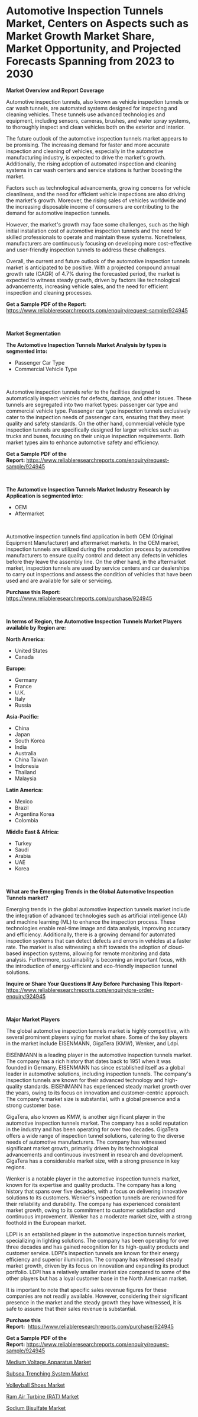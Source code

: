 <p><h1>Automotive Inspection Tunnels Market, Centers on Aspects such as Market Growth Market Share, Market Opportunity, and Projected Forecasts Spanning from 2023 to 2030</h1></p><p><strong>Market Overview and Report Coverage</strong></p>
<p><p>Automotive inspection tunnels, also known as vehicle inspection tunnels or car wash tunnels, are automated systems designed for inspecting and cleaning vehicles. These tunnels use advanced technologies and equipment, including sensors, cameras, brushes, and water spray systems, to thoroughly inspect and clean vehicles both on the exterior and interior.</p><p>The future outlook of the automotive inspection tunnels market appears to be promising. The increasing demand for faster and more accurate inspection and cleaning of vehicles, especially in the automotive manufacturing industry, is expected to drive the market's growth. Additionally, the rising adoption of automated inspection and cleaning systems in car wash centers and service stations is further boosting the market.</p><p>Factors such as technological advancements, growing concerns for vehicle cleanliness, and the need for efficient vehicle inspections are also driving the market's growth. Moreover, the rising sales of vehicles worldwide and the increasing disposable income of consumers are contributing to the demand for automotive inspection tunnels.</p><p>However, the market's growth may face some challenges, such as the high initial installation cost of automotive inspection tunnels and the need for skilled professionals to operate and maintain these systems. Nonetheless, manufacturers are continuously focusing on developing more cost-effective and user-friendly inspection tunnels to address these challenges.</p><p>Overall, the current and future outlook of the automotive inspection tunnels market is anticipated to be positive. With a projected compound annual growth rate (CAGR) of 4.7% during the forecasted period, the market is expected to witness steady growth, driven by factors like technological advancements, increasing vehicle sales, and the need for efficient inspection and cleaning processes.</p></p>
<p><strong>Get a Sample PDF of the Report:</strong> <a href="https://www.reliableresearchreports.com/enquiry/request-sample/924945">https://www.reliableresearchreports.com/enquiry/request-sample/924945</a></p>
<p>&nbsp;</p>
<p><strong>Market Segmentation</strong></p>
<p><strong>The Automotive Inspection Tunnels Market Analysis by types is segmented into:</strong></p>
<p><ul><li>Passenger Car Type</li><li>Commercial Vehicle Type</li></ul></p>
<p>&nbsp;</p>
<p><p>Automotive inspection tunnels refer to the facilities designed to automatically inspect vehicles for defects, damage, and other issues. These tunnels are segregated into two market types: passenger car type and commercial vehicle type. Passenger car type inspection tunnels exclusively cater to the inspection needs of passenger cars, ensuring that they meet quality and safety standards. On the other hand, commercial vehicle type inspection tunnels are specifically designed for larger vehicles such as trucks and buses, focusing on their unique inspection requirements. Both market types aim to enhance automotive safety and efficiency.</p></p>
<p><strong>Get a Sample PDF of the Report:</strong>&nbsp;<a href="https://www.reliableresearchreports.com/enquiry/request-sample/924945">https://www.reliableresearchreports.com/enquiry/request-sample/924945</a></p>
<p>&nbsp;</p>
<p><strong>The Automotive Inspection Tunnels Market Industry Research by Application is segmented into:</strong></p>
<p><ul><li>OEM</li><li>Aftermarket</li></ul></p>
<p>&nbsp;</p>
<p><p>Automotive inspection tunnels find application in both OEM (Original Equipment Manufacturer) and aftermarket markets. In the OEM market, inspection tunnels are utilized during the production process by automotive manufacturers to ensure quality control and detect any defects in vehicles before they leave the assembly line. On the other hand, in the aftermarket market, inspection tunnels are used by service centers and car dealerships to carry out inspections and assess the condition of vehicles that have been used and are available for sale or servicing.</p></p>
<p><strong>Purchase this Report:</strong>&nbsp; <a href="https://www.reliableresearchreports.com/purchase/924945">https://www.reliableresearchreports.com/purchase/924945</a></p>
<p>&nbsp;</p>
<p><strong>In terms of Region, the Automotive Inspection Tunnels Market Players available by Region are:</strong></p>
<p>
    <p> <strong> North America: </strong>
        <ul>
            <li>United States</li>
            <li>Canada</li>
        </ul>
        </p> 
    <p> <strong> Europe: </strong>
        <ul>
            <li>Germany</li>
            <li>France</li>
            <li>U.K.</li>
            <li>Italy</li>
            <li>Russia</li>
        </ul>
        </p> 
    <p> <strong> Asia-Pacific: </strong>
        <ul>
            <li>China</li>
            <li>Japan</li>
            <li>South Korea</li>
            <li>India</li>
            <li>Australia</li>
            <li>China Taiwan</li>
            <li>Indonesia</li>
            <li>Thailand</li>
            <li>Malaysia</li>
        </ul>
        </p> 
    <p> <strong> Latin America: </strong>
        <ul>
            <li>Mexico</li>
            <li>Brazil</li>
            <li>Argentina Korea</li>
            <li>Colombia</li>
        </ul>
        </p> 
    <p> <strong> Middle East & Africa: </strong>
        <ul>
            <li>Turkey</li>
            <li>Saudi</li>
            <li>Arabia</li>
            <li>UAE</li>
            <li>Korea</li>
        </ul>
    </p>
    </p>
<p>&nbsp;</p>
<p><strong>What are the Emerging Trends in the Global Automotive Inspection Tunnels market?</strong></p>
<p><p>Emerging trends in the global automotive inspection tunnels market include the integration of advanced technologies such as artificial intelligence (AI) and machine learning (ML) to enhance the inspection process. These technologies enable real-time image and data analysis, improving accuracy and efficiency. Additionally, there is a growing demand for automated inspection systems that can detect defects and errors in vehicles at a faster rate. The market is also witnessing a shift towards the adoption of cloud-based inspection systems, allowing for remote monitoring and data analysis. Furthermore, sustainability is becoming an important focus, with the introduction of energy-efficient and eco-friendly inspection tunnel solutions.</p></p>
<p><strong>Inquire or Share Your Questions If Any Before Purchasing This Report</strong>- <a href="https://www.reliableresearchreports.com/enquiry/pre-order-enquiry/924945">https://www.reliableresearchreports.com/enquiry/pre-order-enquiry/924945</a></p>
<p>&nbsp;</p>
<p><strong>Major Market Players</strong></p>
<p><p>The global automotive inspection tunnels market is highly competitive, with several prominent players vying for market share. Some of the key players in the market include EISENMANN, GigaTera (KMW), Wenker, and Ldpi.</p><p>EISENMANN is a leading player in the automotive inspection tunnels market. The company has a rich history that dates back to 1951 when it was founded in Germany. EISENMANN has since established itself as a global leader in automotive solutions, including inspection tunnels. The company's inspection tunnels are known for their advanced technology and high-quality standards. EISENMANN has experienced steady market growth over the years, owing to its focus on innovation and customer-centric approach. The company's market size is substantial, with a global presence and a strong customer base.</p><p>GigaTera, also known as KMW, is another significant player in the automotive inspection tunnels market. The company has a solid reputation in the industry and has been operating for over two decades. GigaTera offers a wide range of inspection tunnel solutions, catering to the diverse needs of automotive manufacturers. The company has witnessed significant market growth, primarily driven by its technological advancements and continuous investment in research and development. GigaTera has a considerable market size, with a strong presence in key regions.</p><p>Wenker is a notable player in the automotive inspection tunnels market, known for its expertise and quality products. The company has a long history that spans over five decades, with a focus on delivering innovative solutions to its customers. Wenker's inspection tunnels are renowned for their reliability and durability. The company has experienced consistent market growth, owing to its commitment to customer satisfaction and continuous improvement. Wenker has a moderate market size, with a strong foothold in the European market.</p><p>LDPI is an established player in the automotive inspection tunnels market, specializing in lighting solutions. The company has been operating for over three decades and has gained recognition for its high-quality products and customer service. LDPI's inspection tunnels are known for their energy efficiency and superior illumination. The company has witnessed steady market growth, driven by its focus on innovation and expanding its product portfolio. LDPI has a relatively smaller market size compared to some of the other players but has a loyal customer base in the North American market.</p><p>It is important to note that specific sales revenue figures for these companies are not readily available. However, considering their significant presence in the market and the steady growth they have witnessed, it is safe to assume that their sales revenue is substantial.</p></p>
<p><strong>Purchase this Report:</strong>&nbsp;&nbsp;<a href="https://www.reliableresearchreports.com/purchase/924945">https://www.reliableresearchreports.com/purchase/924945</a></p>
<p></p>
<p><strong>Get a Sample PDF of the Report:</strong>&nbsp;<a href="https://www.reliableresearchreports.com/enquiry/request-sample/924945">https://www.reliableresearchreports.com/enquiry/request-sample/924945</a></p>
<p><p><a href="https://www.linkedin.com/pulse/medium-voltage-apparatus-market-size-growth-forecast-from-2023-ymryc/">Medium Voltage Apparatus Market</a></p><p><a href="https://www.linkedin.com/pulse/decoding-subsea-trenching-system-market-deep-dive-latest-trends-zjqcc/">Subsea Trenching System Market</a></p><p><a href="https://medium.com/@jaydonhyatt2023/volleyball-shoes-market-size-growth-forecast-2023-2030-ea57ed99e359">Volleyball Shoes Market</a></p><p><a href="https://www.linkedin.com/pulse/ram-air-turbine-rat-market-size-growth-forecast-from-2023-2030-tkdsc/">Ram Air Turbine (RAT) Market</a></p><p><a href="https://medium.com/@germanwolff65/sodium-bisulfate-market-size-growth-forecast-2023-2030-210058033e98">Sodium Bisulfate Market</a></p></p>